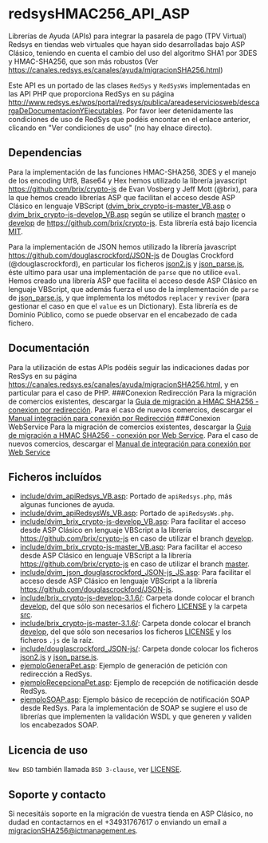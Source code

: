 # redsysHMAC256_API_ASP

Librerías de Ayuda (APIs) para integrar la pasarela de pago (TPV Virtual) Redsys en tiendas web virtuales que hayan sido desarrolladas bajo ASP Clásico, teniendo en cuenta el cambio del uso del algoritmo SHA1 por 3DES y HMAC-SHA256, que son más robustos (Ver https://canales.redsys.es/canales/ayuda/migracionSHA256.html)


Este API es un portado de las clases `RedSys` y `RedSysWs` implementadas en las API PHP que proporciona RedSys en su página http://www.redsys.es/wps/portal/redsys/publica/areadeserviciosweb/descargaDeDocumentacionYEjecutables. Por favor leer detenidamente las condiciones de uso de RedSys que podéis encontar en el enlace anterior, clicando en "Ver condiciones de uso" (no hay elnace directo).

## Dependencias

Para la implementación de las funciones HMAC-SHA256, 3DES y el manejo de los encoding Utf8, Base64 y Hex hemos utilizado la librería javascript https://github.com/brix/crypto-js de Evan Vosberg y Jeff Mott (@brix), para la que hemos creado librerías ASP que facilitan el acceso desde ASP Clásico en lenguaje VBScript ([dvim_brix_crypto-js-master_VB.asp](dvim_brix_crypto-js-master_VB.asp) o [dvim_brix_crypto-js-develop_VB.asp](dvim_brix_crypto-js-develop_VB.asp) según se utilize el branch [master](https://github.com/brix/crypto-js/tree/master) o [develop](https://github.com/brix/crypto-js/tree/develop) de https://github.com/brix/crypto-js. Esta librería está bajo licencia [MIT](http://opensource.org/licenses/MIT).

Para la implementación de JSON hemos utilizado la librería javascript https://github.com/douglascrockford/JSON-js de Douglas Crockford (@douglascrockford), en particular los ficheros [json2.js](https://github.com/douglascrockford/JSON-js/blob/master/json2.js) y [json_parse.js](https://github.com/douglascrockford/JSON-js/blob/master/json_parse.js), éste ultimo para usar una implementación de `parse` que no utilice `eval`. Hemos creado una librería ASP que facilita el acceso desde ASP Clásico en lenguaje VBScript, que además fuerza el uso de la implementación de `parse` de [json_parse.js](https://github.com/douglascrockford/JSON-js/blob/master/json_parse.js), y que implementa los métodos `replacer` y `reviver` (para gestionar el caso en que el `value` es un Dictionary). Esta librería es de Dominio Público, como se puede observar en el encabezado de cada fichero.

## Documentación
Para la utilización de estas APIs podéis seguir las indicaciones dadas por ResSys en su página https://canales.redsys.es/canales/ayuda/migracionSHA256.html, y en particular para el caso de PHP.
###Conexion Redirección
Para la migración de comercios existentes, descargar la [Guia de migración a HMAC SHA256 - conexion por redirección](https://canales.redsys.es/canales/ayuda/documentacion/Guia%20migracion%20a%20HMAC%20SHA256%20-%20conexion%20por%20redireccion.pdf).
Para el caso de nuevos comercios, descargar el [Manual integración para conexión por Redirección](https://canales.redsys.es/canales/ayuda/documentacion/Manual%20integracion%20para%20conexion%20por%20Redireccion.pdf)
###Conexion WebService
Para la migración de comercios existentes, descargar la [Guia de migración a HMAC SHA256 - conexión por Web Service](https://canales.redsys.es/canales/ayuda/documentacion/Guia%20migracion%20a%20HMAC%20SHA256%20-%20conexion%20por%20Web%20Service.pdf).
Para el caso de nuevos comercios, descargar el [Manual de integración para conexión por Web Service](https://canales.redsys.es/canales/ayuda/documentacion/Manual%20integracion%20para%20conexion%20por%20Web%20Service.pdf)

## Ficheros incluídos
* [include/dvim_apiRedsys_VB.asp](include/dvim_apiRedsys_VB.asp): Portado de `apiRedsys.php`, más algunas funciones de ayuda.
* [include/dvim_apiRedsysWs_VB.asp](include/dvim_apiRedsysWs_VB.asp): Portado de `apiRedsysWs.php`.
* [include/dvim_brix_crypto-js-develop_VB.asp](include/dvim_brix_crypto-js-develop_VB.asp): Para facilitar el acceso desde ASP Clásico en lenguaje VBScript a la librería https://github.com/brix/crypto-js en caso de utilizar el branch [develop](https://github.com/brix/crypto-js/tree/develop).
* [include/dvim_brix_crypto-js-master_VB.asp](include/dvim_brix_crypto-js-master_VB.asp): Para facilitar el acceso desde ASP Clásico en lenguaje VBScript a la librería https://github.com/brix/crypto-js en caso de utilizar el branch [master](https://github.com/brix/crypto-js/tree/master).
* [include/dvim_json_douglascrockford_JSON-js_JS.asp](include/dvim_json_douglascrockford_JSON-js_JS.asp): Para facilitar el acceso desde ASP Clásico en lenguaje VBScript a la librería https://github.com/douglascrockford/JSON-js.
* [include/brix_crypto-js-develop-3.1.6/](include/brix_crypto-js-develop-3.1.6): Carpeta donde colocar el branch [develop](https://github.com/brix/crypto-js/tree/develop), del que sólo son necesarios el fichero [LICENSE](https://github.com/brix/crypto-js/blob/develop/LICENSE) y la carpeta [src](https://github.com/brix/crypto-js/tree/develop/src).
* [include/brix_crypto-js-master-3.1.6/](include/brix_crypto-js-master-3.1.6): Carpeta donde colocar el branch [develop](https://github.com/brix/crypto-js/tree/develop), del que sólo son necesarios los ficheros [LICENSE](https://github.com/brix/crypto-js/blob/master/LICENSE) y los ficheros `.js` de la raíz.
* [include/douglascrockford_JSON-js/](include/douglascrockford_JSON-js): Carpeta donde colocar los ficheros [json2.js](https://github.com/douglascrockford/JSON-js/blob/master/json2.js) y [json_parse.js](https://github.com/douglascrockford/JSON-js/blob/master/json_parse.js).
* [ejemploGeneraPet.asp](ejemploGeneraPet.asp): Ejemplo de generación de petición con redirección a RedSys.
* [ejemploRecepcionaPet.asp](ejemploRecepcionaPet.asp): Ejemplo de recepción de notificación desde RedSys.
* [ejemploSOAP.asp](ejemploSOAP.asp): Ejemplo básico de recepción de notificación SOAP desde RedSys. Para la implementación de SOAP se sugiere el uso de librerías que implementen la validación WSDL y que generen y validen los encabezados SOAP.

## Licencia de uso
`New BSD` también llamada `BSD 3-clause`, ver [LICENSE](LICENSE).

## Soporte y contacto
Si necesitáis soporte en la migración de vuestra tienda en ASP Clásico, no dudad en contactarnos en el +34931767617 o enviando un email a migracionSHA256@ictmanagement.es.

